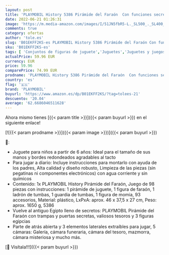 ```yaml
---
layout: post
title: 'PLAYMOBIL History 5386 Pirámide del Faraón  Con funciones secretas  Juguetes para niños a partir de 6 años'
date: 2022-06-21 01:26:31
image: 'https://m.media-amazon.com/images/I/51JN5fbR5-L._SL500_._SL400_.jpg'
comments: true
category: ofertas
author: 'tole.es'
slug: 'B01EKFF2KS-es PLAYMOBIL History 5386 Pirámide del Faraón Con funciones...'
sku: 'B01EKFF2KS-es'
tags: [ 'Conjuntos de figuras de juguete','Juguetes','Juguetes y juegos','Muñecos y figuras','playmobil','🇪🇸', ]
actualPrice: 59.96 EUR
currency: EUR
price: 59.96
comparePrice: 74.99 EUR
prodname: 'PLAYMOBIL History 5386 Pirámide del Faraón  Con funciones secretas  Juguetes para niños a partir de 6 años'
country: 'es'
flag: '🇪🇸'
brand: 'PLAYMOBIL'
buyurl: 'https://www.amazon.es/dp/B01EKFF2KS/?tag=tolees-21'
descuento: '20.04'
average: '62.6686046511628'
---
```


Ahora mismo tienes [{{< param title >}}]({{< param buyurl >}}) en el siguiente enlace!

[![{{< param prodname >}}]({{< param image >}})]({{< param buyurl >}})

🔎:

- Juguete para niños a partir de 6 años: Ideal para el tamaño de sus manos y bordes redondeados agradables al tacto
- Para jugar a diario: Incluye instrucciones para montarlo con ayuda de los padres, Alta calidad y diseño robusto, Limpieza de las piezas (sin pegatinas ni componentes electrónicos) con agua corriente y sin químicos
- Contenido: 1x PLAYMOBIL History Pirámide del Faraón, Juego de 98 piezas con instrucciones: 1 pirámide de juguete, 1 figura de faraón, 1 ladrón de tumbas, 1 guardia de tumbas, 1 figura de momia, 93 accesorios, Material: plástico, LxPxA: aprox. 46 x 37,5 x 27 cm, Peso: aprox. 1650 g, 5386
- Vuelve al antiguo Egipto lleno de secretos: PLAYMOBIL Pirámide del Faraón con trampas y puertas secretas, valiosos tesoros y 3 figuras egipcias
- Parte de atrás abierta y 3 elementos laterales extraíbles para jugar, 5 cámaras: Galería, cámara funeraria, cámara del tesoro, mazmorra, cámara misteriosa y mucho más.

[🛒 Visítala!!!]({{< param buyurl >}})
